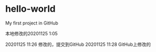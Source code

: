 # hello-world
My first project in GitHub

本地修改的20201125 1:05

20201125 11:26 修改的，提交到GitHub
20201125 11:28 GitHub上修改的
